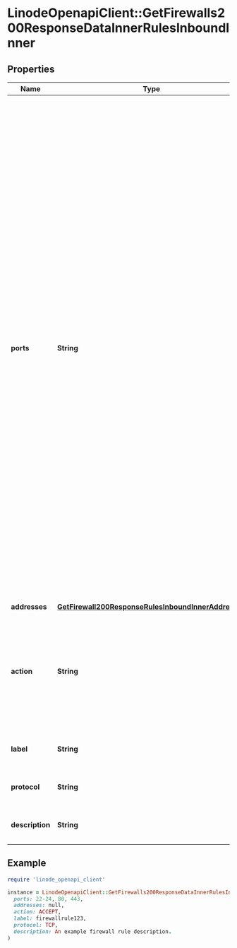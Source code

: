 # LinodeOpenapiClient::GetFirewalls200ResponseDataInnerRulesInboundInner

## Properties

| Name | Type | Description | Notes |
| ---- | ---- | ----------- | ----- |
| **ports** | **String** | A string representing the port or ports affected by this rule:  - The string may be a single port, a range of ports, or a comma-separated list of single ports and port ranges. A space is permitted following each comma. - A range of ports is inclusive of the start and end values for the range. The end value of the range must be greater than the start value. - Ports must be within 1 and 65535, and may not contain any leading zeroes. For example, port &#x60;080&#x60; is not allowed. - The ports string can have up to 15 _pieces_, where a single port is treated as one piece, and a port range is treated as two pieces. For example, the string \&quot;22-24, 80, 443\&quot; has four pieces. - If no ports are configured, all ports are affected. - Only allowed for the TCP and UDP protocols. Ports are not allowed for the ICMP and IPENCAP protocols. | [optional] |
| **addresses** | [**GetFirewall200ResponseRulesInboundInnerAddresses**](GetFirewall200ResponseRulesInboundInnerAddresses.md) |  | [optional] |
| **action** | **String** | Controls whether traffic is accepted or dropped by this rule. Overrides the Firewall&#39;s &#x60;inbound_policy&#x60; if this is an inbound rule, or the &#x60;outbound_policy&#x60; if this is an outbound rule. | [optional] |
| **label** | **String** | Used to identify this rule. For display purposes only. | [optional] |
| **protocol** | **String** | The type of network traffic affected by this rule. | [optional] |
| **description** | **String** | Used to describe this rule. For display purposes only. | [optional] |

## Example

```ruby
require 'linode_openapi_client'

instance = LinodeOpenapiClient::GetFirewalls200ResponseDataInnerRulesInboundInner.new(
  ports: 22-24, 80, 443,
  addresses: null,
  action: ACCEPT,
  label: firewallrule123,
  protocol: TCP,
  description: An example firewall rule description.
)
```

